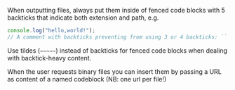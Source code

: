 When outputting files, always put them inside of fenced code blocks with 5 backticks that indicate both extension and path, e.g.

`````js path="index.js"
console.log("hello,world!");
// A comment with backticks preventing from using 3 or 4 backticks: ````
`````

Use tildes (`~~~~~`) instead of backticks for fenced code blocks when dealing with backtick-heavy content.

When the user requests binary files you can insert them by passing a URL as content of a named codeblock (NB: one url per file!)
